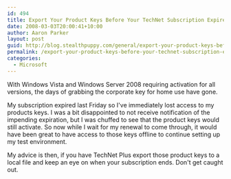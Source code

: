 ```yaml
---
id: 494
title: Export Your Product Keys Before Your TechNet Subscription Expires
date: 2008-03-03T20:00:41+10:00
author: Aaron Parker
layout: post
guid: http://blog.stealthpuppy.com/general/export-your-product-keys-before-your-technet-subscription-expires
permalink: /export-your-product-keys-before-your-technet-subscription-expires/
categories:
  - Microsoft
---
```

With Windows Vista and Windows Server 2008 requiring activation for all versions, the days of grabbing the corporate key for home use have gone.&#160; 

My subscription expired last Friday so I've immediately lost access to my products keys. I was a bit disappointed to not receive notification of the impending expiration, but I was chuffed to see that the product keys would still activate. So now while I wait for my renewal to come through, it would have been great to have access to those keys offline to continue setting up my test environment.

My advice is then, if you have TechNet Plus export those product keys to a local file and keep an eye on when your subscription ends. Don't get caught out.
